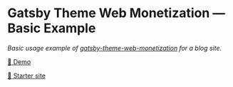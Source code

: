 # Gatsby Theme Web Monetization — Basic Example

_Basic usage example of [gatsby-theme-web-monetization](https://github.com/ekafyi/gatsby-theme-web-monetization/) for a blog site._

[🔗 Demo](http://gtwm-example-blog.netlify.app)

[🏁 Starter site](https://github.com/ekafyi/gatsby-starter-web-monetization-theme-blog)
